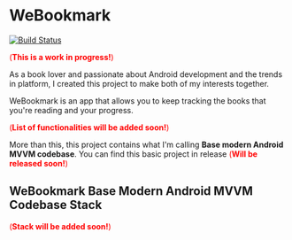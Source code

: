 # WeBookmark

[![Build Status](https://travis-ci.org/drcabral/WeBookmark.svg?branch=master)](https://travis-ci.org/drcabral/WeBookmark)

<span style="color:red">(**This is a work in progress!**)</span>

As a book lover and passionate about Android development and the trends in platform, I created this project to make both of my interests together.

WeBookmark is an app that allows you to keep tracking the books that you're reading and your progress.

<span style="color:red">(**List of functionalities will be added soon!**)</span>

More than this, this project contains what I'm calling **Base modern Android MVVM codebase**.
You can find this basic project in release <span style="color:red">(**Will be released soon!**)</span>

## WeBookmark Base Modern Android MVVM Codebase Stack

<span style="color:red">(**Stack will be added soon!**)</span>